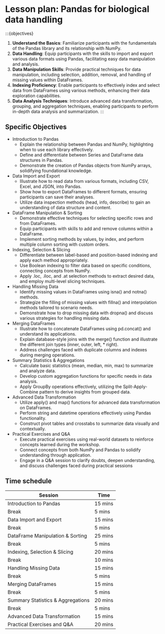 # Lesson plan: Pandas for biological data handling

:::{objectives}

1. **Understand the Basics**: Familiarize participants with the fundamentals of the Pandas library and its relationship with NumPy.
2. **Data Handling**: Equip participants with the skills to import and export various data formats using Pandas, facilitating easy data manipulation and analysis.
3. **Data Manipulation Skills**: Provide practical techniques for data manipulation, including selection, addition, removal, and handling of missing values within DataFrames.
4. **Indexing Proficiency**: Enable participants to effectively index and select data from DataFrames using various methods, enhancing their data exploration capabilities.
5. **Data Analysis Techniques**: Introduce advanced data transformation, grouping, and aggregation techniques, enabling participants to perform in-depth data analysis and summarization.
:::

## Specific Objectives

* Introduction to Pandas
  * Explain the relationship between Pandas and NumPy, highlighting when to use each library effectively.
  * Define and differentiate between Series and DataFrame data structures in Pandas.
  * Demonstrate the creation of Pandas objects from NumPy arrays, solidifying foundational knowledge.
* Data Import and Export
  * Illustrate how to read data from various formats, including CSV, Excel, and JSON, into Pandas.
  * Show how to export DataFrames to different formats, ensuring participants can save their analyses.
  * Utilize data inspection methods (head, info, describe) to gain an understanding of data structure and content.
* DataFrame Manipulation & Sorting
  * Demonstrate effective techniques for selecting specific rows and from DataFrames.
  * Equip participants with skills to add and remove columns within a DataFrame.
  * Implement sorting methods by values, by index, and perform multiple column sorting with custom orders.
* Indexing, Selection & Slicing
  * Differentiate between label-based and position-based indexing and apply each method appropriately.
  * Use Boolean indexing to filter data based on specific conditions, connecting concepts from NumPy.
  * Apply .loc, .iloc, and .at selection methods to extract desired data, and employ multi-level slicing techniques.
* Handling Missing Data
  * Identify missing values in DataFrames using isna() and notna() methods.
  * Strategize the filling of missing values with fillna() and interpolation methods tailored to scenario needs.
  * Demonstrate how to drop missing data with dropna() and discuss various strategies for handling missing data.
* Merging DataFrames
  * Illustrate how to concatenate DataFrames using pd.concat() and understand its applications.
  * Explain database-style joins with the merge() function and illustrate the different join types (inner, outer, left, * right).
  * Address challenges faced with duplicate columns and indexes during merging operations.
* Summary Statistics & Aggregations
  * Calculate basic statistics (mean, median, min, max) to summarize and analyze data.
  * Develop custom aggregation functions for specific needs in data analysis.
  * Apply GroupBy operations effectively, utilizing the Split-Apply-Combine pattern to derive insights from grouped data.
* Advanced Data Transformation
  * Utilize apply() and map() functions for advanced data transformation on DataFrames.
  * Perform string and datetime operations effectively using Pandas functionality.
  * Construct pivot tables and crosstabs to summarize data visually and contextually.
* Practical Exercises and Q&A
  * Execute practical exercises using real-world datasets to reinforce concepts learned during the workshop.
  * Connect concepts from both NumPy and Pandas to solidify understanding through application.
  * Engage in a Q&A session to clarify doubts, deepen understanding, and discuss challenges faced during practical sessions

## Time schedule

| Session | Time |
|---------|------|
| Introduction to Pandas| 15 mins |
| Break| 5 mins |
| Data Import and Export| 15 mins |
| Break| 5 mins |
| DataFrame Manipulation & Sorting| 25 mins |
| Break| 5 mins |
| Indexing, Selection & Slicing| 20 mins |
| Break| 10 mins |
| Handling Missing Data| 15 mins |
| Break| 5 mins |
| Merging DataFrames| 15 mins |
| Break| 5 mins |
| Summary Statistics & Aggregations| 20 mins |
| Break| 5 mins |
| Advanced Data Transformation| 15 mins |
| Practical Exercises and Q&A| 20 mins |

